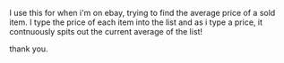 I use this for when i'm on ebay, trying to find the average price
of a sold item. I type the price of each item into the list and as
i type a price, it contnuously spits out the current average of the list!

thank you.
